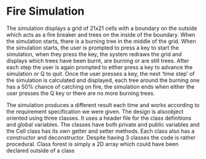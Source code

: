 # Fire Simulation

The simulation displays a grid of 21x21 cells with a boundary on the outside which acts as a fire breaker and trees on the inside of the boundary. When the simulation starts, there is a burning tree in the middle of the grid. When the simulation starts, the user is prompted to press a key to start the simulation, when they press the key, the system redraws the grid and displays which trees have been burnt, are burning or are still trees. After each step the user is again prompted to either press a key to advance the simulation or Q to quit. Once the user presses a key, the next ‘time step’ of the simulation is calculated and displayed, each tree around the burning one has a 50% chance of catching on fire, the simulation ends when either the user presses the Q key or there are no more burning trees.

The simulation produces a different result each time and works according to the requirement specification we were given. 
The design is alsoobject oriented using three classes. It uses a header file for the class definitions and global variables. 
The classes have both private and public variables and the Cell class has its own getter and setter methods. 
Each class also has a constructor and deconstructor.
Despite having 3 classes the code is rather procedural. Class forest is simply a 2D array which could have been declared 
outside of a class
